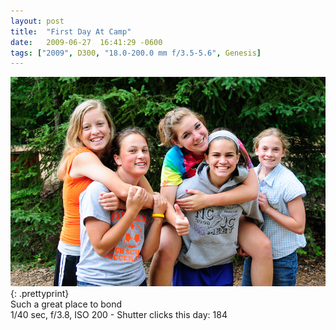 ```yaml
---
layout: post
title:  "First Day At Camp"
date:   2009-06-27  16:41:29 -0600
tags: ["2009", D300, "18.0-200.0 mm f/3.5-5.6", Genesis]
---
```

![:title](/images/2009/2009_0627_DSC7338.jpg)
{: .prettyprint}  
Such a great place to bond  
1/40 sec, f/3.8, ISO 200 - Shutter clicks this day: 184